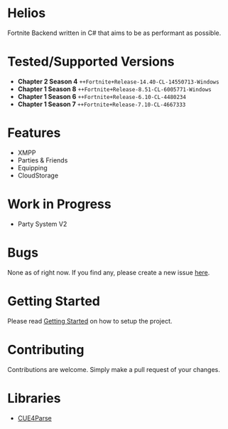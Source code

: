 # Helios

Fortnite Backend written in C# that aims to be as performant as possible.

# Tested/Supported Versions

- **Chapter 2 Season 4** `++Fortnite+Release-14.40-CL-14550713-Windows`
- **Chapter 1 Season 8** `++Fortnite+Release-8.51-CL-6005771-Windows`
- **Chapter 1 Season 6** `++Fortnite+Release-6.10-CL-4480234`
- **Chapter 1 Season 7** `++Fortnite+Release-7.10-CL-4667333`

# Features

- XMPP
- Parties & Friends
- Equipping
- CloudStorage

# Work in Progress

- Party System V2

# Bugs

None as of right now. If you find any, please create a new issue [here](https://github.com/chloefrfr/Helios/issues).

# Getting Started

Please read [Getting Started](./Docs/SETUP.md) on how to setup the project. <br />

# Contributing

Contributions are welcome. Simply make a pull request of your changes.

# Libraries

- [CUE4Parse](https://github.com/FabianFG/CUE4Parse)
